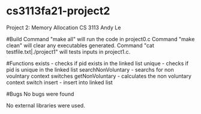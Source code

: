 # cs3113fa21-project2
Project 2: Memory Allocation CS 3113 Andy Le

#Build Command "make all" will run the code in project0.c Command "make clean" will clear any executables generated. Command "cat testfile.txt|./project1" will tests inputs in project1.c.

#Functions exists - checks if pid exists in the linked list unique - checks if pid is unique in the linked list searchNonVoluntary - searchs for non voulntary context switches getNonVoluntary - calculates the non voluntary context switch insert - insert into linked list

#Bugs No bugs were found

No external libraries were used.
